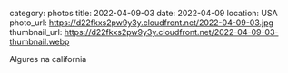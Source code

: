 category: photos 
title: 2022-04-09-03
date: 2022-04-09
location: USA
photo_url: https://d22fkxs2pw9y3y.cloudfront.net/2022-04-09-03.jpg
thumbnail_url: https://d22fkxs2pw9y3y.cloudfront.net/2022-04-09-03-thumbnail.webp

Algures na california